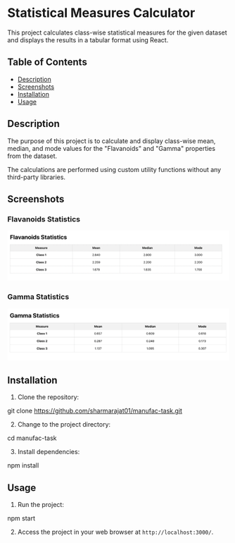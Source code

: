 # Statistical Measures Calculator

This project calculates class-wise statistical measures for the given dataset and displays the results in a tabular format using React.

## Table of Contents

- [Description](#description)
- [Screenshots](#screenshots)
- [Installation](#installation)
- [Usage](#usage)

## Description

The purpose of this project is to calculate and display class-wise mean, median, and mode values for the "Flavanoids" and "Gamma" properties from the dataset.

The calculations are performed using custom utility functions without any third-party libraries.

## Screenshots

### Flavanoids Statistics

![Flavanoids Table](screenshots/flavanoid_stats.png)

### Gamma Statistics

![Gamma Table](screenshots/gamma_stats.png)

## Installation

1. Clone the repository:

git clone https://github.com/sharmarajat01/manufac-task.git

2. Change to the project directory:

cd manufac-task

3. Install dependencies:

npm install

## Usage

1. Run the project:

npm start

2. Access the project in your web browser at `http://localhost:3000/`.


